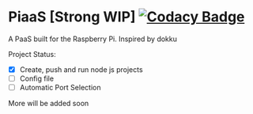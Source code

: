 # PiaaS [Strong WIP] [![Codacy Badge](https://api.codacy.com/project/badge/Grade/033dce0002f642758d8f0634268f6813)](https://www.codacy.com/app/m.granderath/PiaaS?utm_source=github.com&amp;utm_medium=referral&amp;utm_content=magrandera/PiaaS&amp;utm_campaign=Badge_Grade)

A PaaS built for the Raspberry Pi. Inspired by dokku

Project Status:

- [x] Create, push and run node js projects
- [ ] Config file
- [ ] Automatic Port Selection

More will be added soon